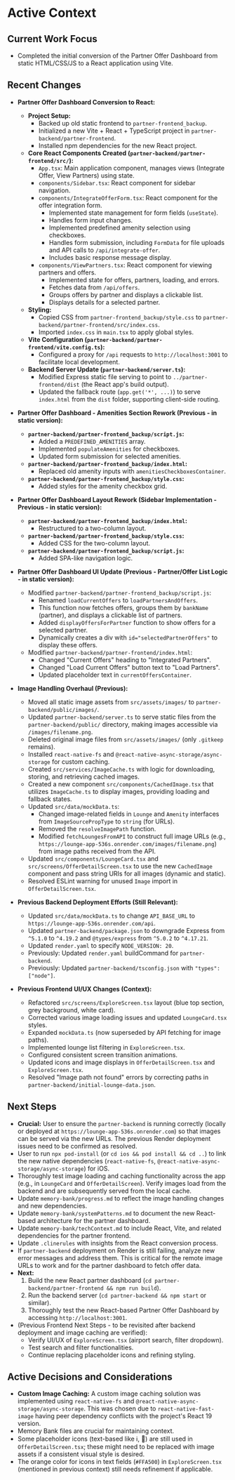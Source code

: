 # Active Context

## Current Work Focus
- Completed the initial conversion of the Partner Offer Dashboard from static HTML/CSS/JS to a React application using Vite.

## Recent Changes
- **Partner Offer Dashboard Conversion to React:**
    - **Project Setup:**
        - Backed up old static frontend to `partner-frontend_backup`.
        - Initialized a new Vite + React + TypeScript project in `partner-backend/partner-frontend`.
        - Installed npm dependencies for the new React project.
    - **Core React Components Created (`partner-backend/partner-frontend/src/`):**
        - `App.tsx`: Main application component, manages views (Integrate Offer, View Partners) using state.
        - `components/Sidebar.tsx`: React component for sidebar navigation.
        - `components/IntegrateOfferForm.tsx`: React component for the offer integration form.
            - Implemented state management for form fields (`useState`).
            - Handles form input changes.
            - Implemented predefined amenity selection using checkboxes.
            - Handles form submission, including `FormData` for file uploads and API calls to `/api/integrate-offer`.
            - Includes basic response message display.
        - `components/ViewPartners.tsx`: React component for viewing partners and offers.
            - Implemented state for offers, partners, loading, and errors.
            - Fetches data from `/api/offers`.
            - Groups offers by partner and displays a clickable list.
            - Displays details for a selected partner.
    - **Styling:**
        - Copied CSS from `partner-frontend_backup/style.css` to `partner-backend/partner-frontend/src/index.css`.
        - Imported `index.css` in `main.tsx` to apply global styles.
    - **Vite Configuration (`partner-backend/partner-frontend/vite.config.ts`):**
        - Configured a proxy for `/api` requests to `http://localhost:3001` to facilitate local development.
    - **Backend Server Update (`partner-backend/server.ts`):**
        - Modified Express static file serving to point to `../partner-frontend/dist` (the React app's build output).
        - Updated the fallback route (`app.get('*', ...)`) to serve `index.html` from the `dist` folder, supporting client-side routing.
- **Partner Offer Dashboard - Amenities Section Rework (Previous - in static version):**
    - **`partner-backend/partner-frontend_backup/script.js`:**
        - Added a `PREDEFINED_AMENITIES` array.
        - Implemented `populateAmenities` for checkboxes.
        - Updated form submission for selected amenities.
    - **`partner-backend/partner-frontend_backup/index.html`:**
        - Replaced old amenity inputs with `amenitiesCheckboxesContainer`.
    - **`partner-backend/partner-frontend_backup/style.css`:**
        - Added styles for the amenity checkbox grid.
- **Partner Offer Dashboard Layout Rework (Sidebar Implementation - Previous - in static version):**
    - **`partner-backend/partner-frontend_backup/index.html`:**
        - Restructured to a two-column layout.
    - **`partner-backend/partner-frontend_backup/style.css`:**
        - Added CSS for the two-column layout.
    - **`partner-backend/partner-frontend_backup/script.js`:**
        - Added SPA-like navigation logic.
- **Partner Offer Dashboard UI Update (Previous - Partner/Offer List Logic - in static version):**
    - Modified `partner-backend/partner-frontend_backup/script.js`:
        - Renamed `loadCurrentOffers` to `loadPartnersAndOffers`.
        - This function now fetches offers, groups them by `bankName` (partner), and displays a clickable list of partners.
        - Added `displayOffersForPartner` function to show offers for a selected partner.
        - Dynamically creates a div with `id="selectedPartnerOffers"` to display these offers.
    - Modified `partner-backend/partner-frontend/index.html`:
        - Changed "Current Offers" heading to "Integrated Partners".
        - Changed "Load Current Offers" button text to "Load Partners".
        - Updated placeholder text in `currentOffersContainer`.
- **Image Handling Overhaul (Previous):**
    - Moved all static image assets from `src/assets/images/` to `partner-backend/public/images/`.
    - Updated `partner-backend/server.ts` to serve static files from the `partner-backend/public/` directory, making images accessible via `/images/filename.png`.
    - Deleted original image files from `src/assets/images/` (only `.gitkeep` remains).
    - Installed `react-native-fs` and `@react-native-async-storage/async-storage` for custom caching.
    - Created `src/services/ImageCache.ts` with logic for downloading, storing, and retrieving cached images.
    - Created a new component `src/components/CachedImage.tsx` that utilizes `ImageCache.ts` to display images, providing loading and fallback states.
    - Updated `src/data/mockData.ts`:
        - Changed image-related fields in `Lounge` and `Amenity` interfaces from `ImageSourcePropType` to `string` (for URLs).
        - Removed the `resolveImagePath` function.
        - Modified `fetchLoungesFromAPI` to construct full image URLs (e.g., `https://lounge-app-536s.onrender.com/images/filename.png`) from image paths received from the API.
    - Updated `src/components/LoungeCard.tsx` and `src/screens/OfferDetailScreen.tsx` to use the new `CachedImage` component and pass string URIs for all images (dynamic and static).
    - Resolved ESLint warning for unused `Image` import in `OfferDetailScreen.tsx`.

- **Previous Backend Deployment Efforts (Still Relevant):**
    - Updated `src/data/mockData.ts` to change `API_BASE_URL` to `https://lounge-app-536s.onrender.com/api`.
    - Updated `partner-backend/package.json` to downgrade Express from `^5.1.0` to `^4.19.2` and `@types/express` from `^5.0.2` to `^4.17.21`.
    - Updated `render.yaml` to specify `NODE_VERSION: 20`.
    - Previously: Updated `render.yaml` buildCommand for `partner-backend`.
    - Previously: Updated `partner-backend/tsconfig.json` with `"types": ["node"]`.

- **Previous Frontend UI/UX Changes (Context):**
    - Refactored `src/screens/ExploreScreen.tsx` layout (blue top section, grey background, white card).
    - Corrected various image loading issues and updated `LoungeCard.tsx` styles.
    - Expanded `mockData.ts` (now superseded by API fetching for image paths).
    - Implemented lounge list filtering in `ExploreScreen.tsx`.
    - Configured consistent screen transition animations.
    - Updated icons and image displays in `OfferDetailScreen.tsx` and `ExploreScreen.tsx`.
    - Resolved "Image path not found" errors by correcting paths in `partner-backend/initial-lounge-data.json`.

## Next Steps
- **Crucial:** User to ensure the `partner-backend` is running correctly (locally or deployed at `https://lounge-app-536s.onrender.com`) so that images can be served via the new URLs. The previous Render deployment issues need to be confirmed as resolved.
- User to run `npx pod-install` (or `cd ios && pod install && cd ..`) to link the new native dependencies (`react-native-fs`, `@react-native-async-storage/async-storage`) for iOS.
- Thoroughly test image loading and caching functionality across the app (e.g., in `LoungeCard` and `OfferDetailScreen`). Verify images load from the backend and are subsequently served from the local cache.
- Update `memory-bank/progress.md` to reflect the image handling changes and new dependencies.
- Update `memory-bank/systemPatterns.md` to document the new React-based architecture for the partner dashboard.
- Update `memory-bank/techContext.md` to include React, Vite, and related dependencies for the partner frontend.
- Update `.clinerules` with insights from the React conversion process.
- If `partner-backend` deployment on Render is still failing, analyze new error messages and address them. This is critical for the remote image URLs to work and for the partner dashboard to fetch offer data.
- **Next:**
    1.  Build the new React partner dashboard (`cd partner-backend/partner-frontend && npm run build`).
    2.  Run the backend server (`cd partner-backend && npm start` or similar).
    3.  Thoroughly test the new React-based Partner Offer Dashboard by accessing `http://localhost:3001`.
- (Previous Frontend Next Steps - to be revisited after backend deployment and image caching are verified):
    - Verify UI/UX of `ExploreScreen.tsx` (airport search, filter dropdown).
    - Test search and filter functionalities.
    - Continue replacing placeholder icons and refining styling.

## Active Decisions and Considerations
- **Custom Image Caching:** A custom image caching solution was implemented using `react-native-fs` and `@react-native-async-storage/async-storage`. This was chosen due to `react-native-fast-image` having peer dependency conflicts with the project's React 19 version.
- Memory Bank files are crucial for maintaining context.
- Some placeholder icons (text-based like ℹ️, 🎫) are still used in `OfferDetailScreen.tsx`; these might need to be replaced with image assets if a consistent visual style is desired.
- The orange color for icons in text fields (`#FFA500`) in `ExploreScreen.tsx` (mentioned in previous context) still needs refinement if applicable.
